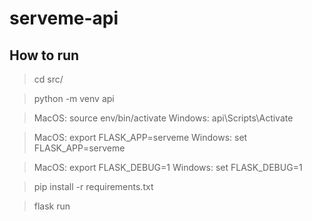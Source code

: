 # serveme-api

## How to run

 > cd src/
  
 > python -m venv api
  

 > MacOS: source env/bin/activate
 > Windows: api\Scripts\Activate

 > MacOS: export FLASK_APP=serveme
 > Windows: set FLASK_APP=serveme

 > MacOS: export FLASK_DEBUG=1
 > Windows: set FLASK_DEBUG=1
  
 > pip install -r requirements.txt

 > flask run
